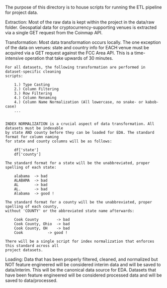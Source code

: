 The purpose of this directory is to house scripts for running the ETL pipeline for project data. 

Extraction: 
	Most of the raw data is kept within the project in the data/raw folder. Geospatial data for 
	cryptocurrency-supporting venues is extracted via a single GET request from the Coinmap API. 

Transformation:
	Most data transformation occurs locally. The one exception of the data on venues: state and
	country info for EACH venue must be acquired via a GET request against the FCC Area API.
	This is a time-intensive operation that take upwards of 30 minutes.  

	For all datasets, the following transformation are performed in dataset-specific cleaning 
	scripts:

		1.) Type Casting
		2.) Column Filtering
		3.) Row Filtering 
		4.) Column Renaming
		4.) Column Name Normalization (All lowercase, no snake- or kabob- case) 
		... 

	
	INDEX NORMALIZATION is a crucial aspect of data transformation. All datasets must be indexable
	by state AND county before they can be loaded for EDA. The standard format for column naming
	for state and county columns will be as follows:
		
		df['state']
		df['county']

	The standard format for a state will be the unabbreviated, proper spelling of each state: 

		alabama  -> bad
		ALABAMA  -> bad
		AL       -> bad
		AL.      -> bad
		Alabama  -> good !

	The standard format for a county will be the unabbreviated, proper spelling of each county,
	without 'COUNTY' or the abbreviated state name afterwards:

		Cook County 	   -> bad
		Cook County, Ohio  -> bad
		Cook County, OH    -> bad
		Cook		   -> good !

	There will be a single script for index normalization that enforces this standard across all
	project datasets.

Loading:
	Data that has been properly filtered, cleaned, and normalized but NOT feature engineered will 
	be considered interim data and will be saved to data/interim. This will be the canonical data
	source for EDA. Datasets that have been feature engineered will be considered processed data
	and will be saved to data/processed. 
